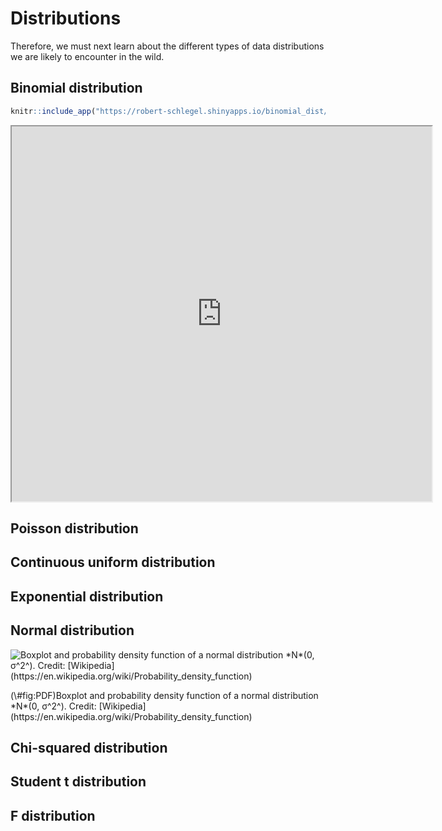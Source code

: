 # Distributions




Therefore, we must next learn about the different types of data distributions we are likely to encounter in the wild.

## Binomial distribution


```r
knitr::include_app("https://robert-schlegel.shinyapps.io/binomial_dist/", height = "600px")
```

<iframe src="https://robert-schlegel.shinyapps.io/binomial_dist/?showcase=0" width="672" height="600px"></iframe>

## Poisson distribution

## Continuous uniform distribution

## Exponential distribution

## Normal distribution

<div class="figure">
<img src="figures/Boxplot_vs_PDF.svg" alt="Boxplot and probability density function of a normal distribution *N*(0, σ^2^). Credit: [Wikipedia](https://en.wikipedia.org/wiki/Probability_density_function)"  />
<p class="caption">(\#fig:PDF)Boxplot and probability density function of a normal distribution *N*(0, σ^2^). Credit: [Wikipedia](https://en.wikipedia.org/wiki/Probability_density_function)</p>
</div>

## Chi-squared distribution

## Student t distribution

## F distribution
